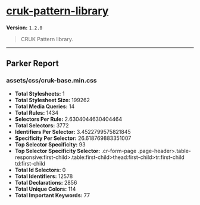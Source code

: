 # [cruk-pattern-library]( https://github.com/CRUKorg/cruk-pattern-library )

**Version:** `1.2.0`

> CRUK Pattern library.

* * *

## Parker Report

### assets/css/cruk-base.min.css

- **Total Stylesheets:** 1
- **Total Stylesheet Size:** 199262
- **Total Media Queries:** 14
- **Total Rules:** 1434
- **Selectors Per Rule:** 2.6304044630404464
- **Total Selectors:** 3772
- **Identifiers Per Selector:** 3.4522799575821845
- **Specificity Per Selector:** 26.618769883351007
- **Top Selector Specificity:** 93
- **Top Selector Specificity Selector:** .cr-form-page .page-header>.table-responsive:first-child>.table:first-child>thead:first-child>tr:first-child td:first-child
- **Total Id Selectors:** 0
- **Total Identifiers:** 12578
- **Total Declarations:** 2856
- **Total Unique Colors:** 114
- **Total Important Keywords:** 77
